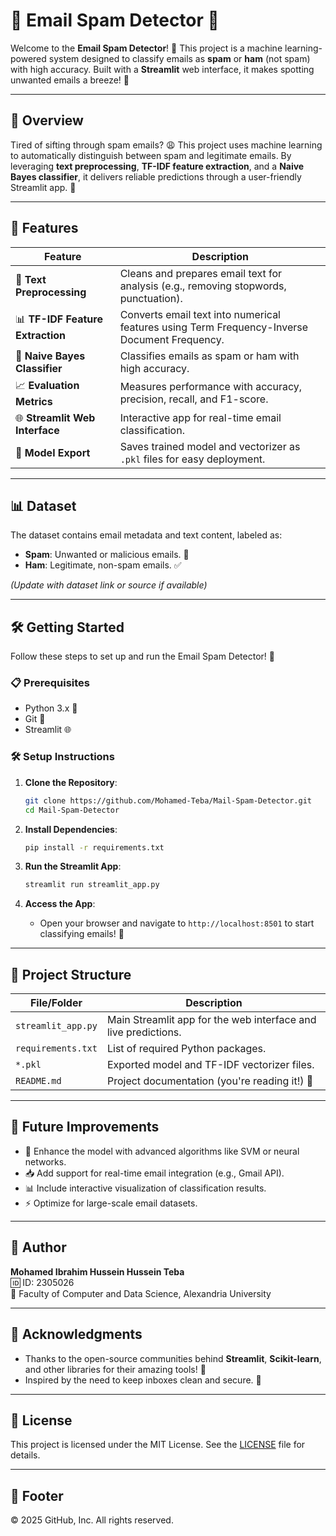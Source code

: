 # 📧 Email Spam Detector 🚨

Welcome to the **Email Spam Detector**! 🎉 This project is a machine learning-powered system designed to classify emails as **spam** or **ham** (not spam) with high accuracy. Built with a **Streamlit** web interface, it makes spotting unwanted emails a breeze! 🌟

---

## 🌟 Overview

Tired of sifting through spam emails? 😩 This project uses machine learning to automatically distinguish between spam and legitimate emails. By leveraging **text preprocessing**, **TF-IDF feature extraction**, and a **Naive Bayes classifier**, it delivers reliable predictions through a user-friendly Streamlit app. 📲

---

## 🎯 Features

| **Feature**                     | **Description**                                                                 |
|---------------------------------|--------------------------------------------------------------------------------|
| 🧹 **Text Preprocessing**       | Cleans and prepares email text for analysis (e.g., removing stopwords, punctuation). |
| 📊 **TF-IDF Feature Extraction** | Converts email text into numerical features using Term Frequency-Inverse Document Frequency. |
| 🤖 **Naive Bayes Classifier**   | Classifies emails as spam or ham with high accuracy.                            |
| 📈 **Evaluation Metrics**       | Measures performance with accuracy, precision, recall, and F1-score.           |
| 🌐 **Streamlit Web Interface**  | Interactive app for real-time email classification.                            |
| 💾 **Model Export**            | Saves trained model and vectorizer as `.pkl` files for easy deployment.        |

---

## 📊 Dataset

The dataset contains email metadata and text content, labeled as:
- **Spam**: Unwanted or malicious emails. 🚫
- **Ham**: Legitimate, non-spam emails. ✅

*(Update with dataset link or source if available)*

---

## 🛠️ Getting Started

Follow these steps to set up and run the Email Spam Detector! 🚀

### 📋 Prerequisites
- Python 3.x 🐍
- Git 🌳
- Streamlit 🌐

### 🛠️ Setup Instructions
1. **Clone the Repository**:
   ```bash
   git clone https://github.com/Mohamed-Teba/Mail-Spam-Detector.git
   cd Mail-Spam-Detector
   ```

2. **Install Dependencies**:
   ```bash
   pip install -r requirements.txt
   ```

3. **Run the Streamlit App**:
   ```bash
   streamlit run streamlit_app.py
   ```

4. **Access the App**:
   - Open your browser and navigate to `http://localhost:8501` to start classifying emails! 🎉

---

## 📂 Project Structure

| **File/Folder**         | **Description**                                                                 |
|-------------------------|--------------------------------------------------------------------------------|
| `streamlit_app.py`      | Main Streamlit app for the web interface and live predictions.                  |
| `requirements.txt`      | List of required Python packages.                                              |
| `*.pkl`                 | Exported model and TF-IDF vectorizer files.                                    |
| `README.md`             | Project documentation (you're reading it!) 📜                                  |

---

## 🌈 Future Improvements

- 🧠 Enhance the model with advanced algorithms like SVM or neural networks.
- 📥 Add support for real-time email integration (e.g., Gmail API).
- 📊 Include interactive visualization of classification results.
- ⚡ Optimize for large-scale email datasets.

---

## 👤 Author

**Mohamed Ibrahim Hussein Hussein Teba**  
🆔 ID: 2305026  
🏫 Faculty of Computer and Data Science, Alexandria University  

---

## 🙌 Acknowledgments

- Thanks to the open-source communities behind **Streamlit**, **Scikit-learn**, and other libraries for their amazing tools! 🙏
- Inspired by the need to keep inboxes clean and secure. 💪

---

## 📜 License

This project is licensed under the MIT License. See the [LICENSE](LICENSE) file for details.

---

## 📜 Footer
© 2025 GitHub, Inc. All rights reserved.